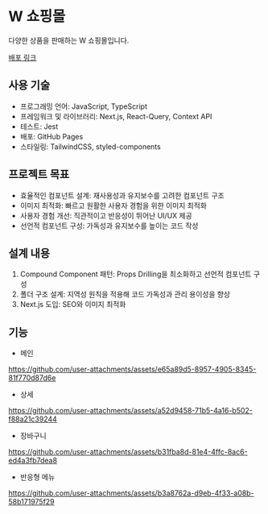 # W 쇼핑몰

다양한 상품을 판매하는 W 쇼핑몰입니다.

[배포 링크](https://kimseungmoo.github.io/E-commerce-web/)

## 사용 기술
- 프로그래밍 언어: JavaScript, TypeScript
- 프레임워크 및 라이브러리: Next.js, React-Query, Context API
- 테스트: Jest
- 배포: GitHub Pages
- 스타일링: TailwindCSS, styled-components

## 프로젝트 목표
- 효율적인 컴포넌트 설계: 재사용성과 유지보수를 고려한 컴포넌트 구조
- 이미지 최적화: 빠르고 원활한 사용자 경험을 위한 이미지 최적화
- 사용자 경험 개선: 직관적이고 반응성이 뛰어난 UI/UX 제공
- 선언적 컴포넌트 구성: 가독성과 유지보수를 높이는 코드 작성

## 설계 내용
1. Compound Component 패턴: Props Drilling을 최소화하고 선언적 컴포넌트 구성
2. 폴더 구조 설계: 지역성 원칙을 적용해 코드 가독성과 관리 용이성을 향상
3. Next.js 도입: SEO와 이미지 최적화


## 기능
- 메인

https://github.com/user-attachments/assets/e65a89d5-8957-4905-8345-81f770d87d6e

- 상세

https://github.com/user-attachments/assets/a52d9458-71b5-4a16-b502-f88a21c39244

- 장바구니
  
https://github.com/user-attachments/assets/b31fba8d-81e4-4ffc-8ac6-ed4a3fb7dea8

- 반응형 메뉴

https://github.com/user-attachments/assets/b3a8762a-d9eb-4f33-a08b-58b171975f29
